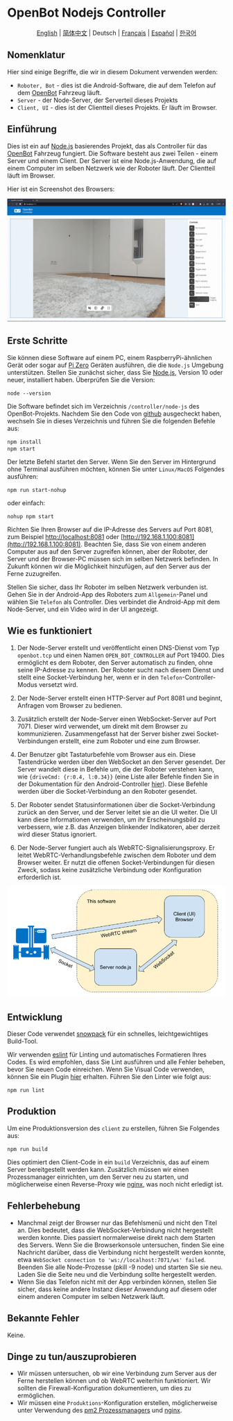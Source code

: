 # OpenBot Nodejs Controller

<p align="center">
  <a href="README.md">English</a> |
  <a href="README.zh-CN.md">简体中文</a> |
  <span>Deutsch</span> |
  <a href="README.fr-FR.md">Français</a> |
  <a href="README.es-ES.md">Español</a> |
  <a href="README.ko-KR.md">한국어</a>
</p>

## Nomenklatur

Hier sind einige Begriffe, die wir in diesem Dokument verwenden werden:

* ```Roboter, Bot``` - dies ist die Android-Software, die auf dem Telefon auf dem [OpenBot](https://www.openbot.org/) Fahrzeug läuft.
* ```Server``` - der Node-Server, der Serverteil dieses Projekts
* ```Client, UI``` - dies ist der Clientteil dieses Projekts. Er läuft im Browser.

## Einführung

Dies ist ein auf [Node.js](https://nodejs.org/) basierendes Projekt, das als Controller für das [OpenBot](https://www.openbot.org/) Fahrzeug fungiert. Die Software besteht aus zwei Teilen - einem Server und einem Client. Der Server ist eine Node.js-Anwendung, die auf einem Computer im selben Netzwerk wie der Roboter läuft. Der Clientteil läuft im Browser.

Hier ist ein Screenshot des Browsers:

![Screenshot](images/Screenshot.png "image_tooltip")

## Erste Schritte

Sie können diese Software auf einem PC, einem RaspberryPi-ähnlichen Gerät oder sogar auf [Pi Zero](https://www.raspberrypi.com/products/raspberry-pi-zero/) Geräten ausführen, die die ```Node.js``` Umgebung unterstützen. Stellen Sie zunächst sicher, dass Sie [Node.js](https://nodejs.org/), Version 10 oder neuer, installiert haben. Überprüfen Sie die Version:

    node --version

Die Software befindet sich im Verzeichnis ```/controller/node-js``` des OpenBot-Projekts. Nachdem Sie den Code von [github](https://github.com/isl-org/OpenBot) ausgecheckt haben, wechseln Sie in dieses Verzeichnis und führen Sie die folgenden Befehle aus:

    npm install
    npm start

Der letzte Befehl startet den Server. Wenn Sie den Server im Hintergrund ohne Terminal ausführen möchten, können Sie unter ```Linux/MacOS``` Folgendes ausführen:

    npm run start-nohup

oder einfach:

    nohup npm start

Richten Sie Ihren Browser auf die IP-Adresse des Servers auf Port 8081, zum Beispiel [http://localhost:8081](http://localhost:8081) oder [http://192.168.1.100:8081](http://192.168.1.100:8081). Beachten Sie, dass Sie von einem anderen Computer aus auf den Server zugreifen können, aber der Roboter, der Server und der Browser-PC müssen sich im selben Netzwerk befinden. In Zukunft können wir die Möglichkeit hinzufügen, auf den Server aus der Ferne zuzugreifen.

Stellen Sie sicher, dass Ihr Roboter im selben Netzwerk verbunden ist. Gehen Sie in der Android-App des Roboters zum ```Allgemein```-Panel und wählen Sie ```Telefon``` als Controller. Dies verbindet die Android-App mit dem Node-Server, und ein Video wird in der UI angezeigt.

## Wie es funktioniert

1. Der Node-Server erstellt und veröffentlicht einen DNS-Dienst vom Typ ```openbot.tcp``` und einen Namen ```OPEN_BOT_CONTROLLER``` auf Port 19400. Dies ermöglicht es dem Roboter, den Server automatisch zu finden, ohne seine IP-Adresse zu kennen. Der Roboter sucht nach diesem Dienst und stellt eine Socket-Verbindung her, wenn er in den ```Telefon```-Controller-Modus versetzt wird.

2. Der Node-Server erstellt einen HTTP-Server auf Port 8081 und beginnt, Anfragen vom Browser zu bedienen.

3. Zusätzlich erstellt der Node-Server einen WebSocket-Server auf Port 7071. Dieser wird verwendet, um direkt mit dem Browser zu kommunizieren. Zusammengefasst hat der Server bisher zwei Socket-Verbindungen erstellt, eine zum Roboter und eine zum Browser.

4. Der Benutzer gibt Tastaturbefehle vom Browser aus ein. Diese Tastendrücke werden über den WebSocket an den Server gesendet. Der Server wandelt diese in Befehle um, die der Roboter verstehen kann, wie ```{driveCmd: {r:0.4, l:0.34}}``` (eine Liste aller Befehle finden Sie in der Dokumentation für den Android-Controller [hier](https://github.com/isl-org/OpenBot/blob/master/docs/technical/OpenBotController.pdf)). Diese Befehle werden über die Socket-Verbindung an den Roboter gesendet.

5. Der Roboter sendet Statusinformationen über die Socket-Verbindung zurück an den Server, und der Server leitet sie an die UI weiter. Die UI kann diese Informationen verwenden, um ihr Erscheinungsbild zu verbessern, wie z.B. das Anzeigen blinkender Indikatoren, aber derzeit wird dieser Status ignoriert.

6. Der Node-Server fungiert auch als WebRTC-Signalisierungsproxy. Er leitet WebRTC-Verhandlungsbefehle zwischen dem Roboter und dem Browser weiter. Er nutzt die offenen Socket-Verbindungen für diesen Zweck, sodass keine zusätzliche Verbindung oder Konfiguration erforderlich ist.

![drawing](images/HowItWorks.png)

## Entwicklung

Dieser Code verwendet [snowpack](https://www.snowpack.dev/) für ein schnelles, leichtgewichtiges Build-Tool.

Wir verwenden [eslint](https://eslint.org/) für Linting und automatisches Formatieren Ihres Codes. Es wird empfohlen, dass Sie Lint ausführen und alle Fehler beheben, bevor Sie neuen Code einreichen. Wenn Sie Visual Code verwenden, können Sie ein Plugin [hier](https://marketplace.visualstudio.com/items?itemName=dbaeumer.vscode-eslint) erhalten. Führen Sie den Linter wie folgt aus:

    npm run lint

## Produktion

Um eine Produktionsversion des ```client``` zu erstellen, führen Sie Folgendes aus:

    npm run build

Dies optimiert den Client-Code in ein ```build``` Verzeichnis, das auf einem Server bereitgestellt werden kann. Zusätzlich müssen wir einen Prozessmanager einrichten, um den Server neu zu starten, und möglicherweise einen Reverse-Proxy wie [nginx](https://docs.nginx.com/nginx/admin-guide/web-server/reverse-proxy/), was noch nicht erledigt ist.

## Fehlerbehebung

* Manchmal zeigt der Browser nur das Befehlsmenü und nicht den Titel an. Dies bedeutet, dass die WebSocket-Verbindung nicht hergestellt werden konnte. Dies passiert normalerweise direkt nach dem Starten des Servers. Wenn Sie die Browserkonsole untersuchen, finden Sie eine Nachricht darüber, dass die Verbindung nicht hergestellt werden konnte, etwa ```WebSocket connection to 'ws://localhost:7071/ws' failed```. Beenden Sie alle Node-Prozesse (pkill -9 node) und starten Sie sie neu. Laden Sie die Seite neu und die Verbindung sollte hergestellt werden.
* Wenn Sie das Telefon nicht mit der App verbinden können, stellen Sie sicher, dass keine andere Instanz dieser Anwendung auf diesem oder einem anderen Computer im selben Netzwerk läuft.

## Bekannte Fehler

Keine.

## Dinge zu tun/auszuprobieren

* Wir müssen untersuchen, ob wir eine Verbindung zum Server aus der Ferne herstellen können und ob WebRTC weiterhin funktioniert. Wir sollten die Firewall-Konfiguration dokumentieren, um dies zu ermöglichen.
* Wir müssen eine ```Produktions```-Konfiguration erstellen, möglicherweise unter Verwendung des [pm2 Prozessmanagers](https://www.npmjs.com/package/pm2) und [nginx](https://docs.nginx.com/nginx/admin-guide/web-server/reverse-proxy/).